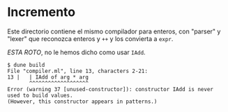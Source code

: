 # Incremento

Este directorio contiene el mismo compilador para enteros, con "parser"
y "lexer" que reconozca enteros y `++` y los convierta a `expr`.

*ESTA ROTO*, no le hemos dicho como usar `IAdd`.

```
$ dune build
File "compiler.ml", line 13, characters 2-21:
13 |   | IAdd of arg * arg
       ^^^^^^^^^^^^^^^^^^^
Error (warning 37 [unused-constructor]): constructor IAdd is never used to build values.
(However, this constructor appears in patterns.)
```
